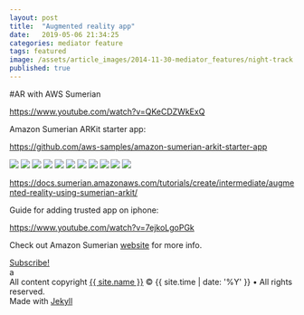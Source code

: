 ```yaml
---
layout: post
title:  "Augmented reality app"
date:   2019-05-06 21:34:25
categories: mediator feature
tags: featured
image: /assets/article_images/2014-11-30-mediator_features/night-track.JPG
published: true
---
```

#AR with AWS Sumerian

https://www.youtube.com/watch?v=QKeCDZWkExQ

Amazon Sumerian ARKit starter app:

https://github.com/aws-samples/amazon-sumerian-arkit-starter-app



<img src="https://s3.eu-central-1.amazonaws.com/jounileino.com-images/arkit-sumerian/Photo+18-05-2019%2C+23.45.08.png" width="" height="">
<img src="https://s3.eu-central-1.amazonaws.com/jounileino.com-images/arkit-sumerian/Photo+18-05-2019%2C+23.47.50.png" width="" height="">
<img src="https://s3.eu-central-1.amazonaws.com/jounileino.com-images/arkit-sumerian/Photo+18-05-2019%2C+23.52.26.png" width="" height="">
<img src="https://s3.eu-central-1.amazonaws.com/jounileino.com-images/arkit-sumerian/Photo+18-05-2019%2C+23.52.36.png" width="" height="">
<img src="https://s3.eu-central-1.amazonaws.com/jounileino.com-images/arkit-sumerian/Photo+18-05-2019%2C+23.52.51.png" width="" height="">
<img src="https://s3.eu-central-1.amazonaws.com/jounileino.com-images/arkit-sumerian/Photo+18-05-2019%2C+23.53.38.png" width="" height="">
<img src="https://s3.eu-central-1.amazonaws.com/jounileino.com-images/arkit-sumerian/Photo+19-05-2019%2C+0.05.56.jpg" width="" height="">
<img src="https://s3.eu-central-1.amazonaws.com/jounileino.com-images/arkit-sumerian/Photo+19-05-2019%2C+0.16.47.jpg" width="" height="">
<img src="https://s3.eu-central-1.amazonaws.com/jounileino.com-images/arkit-sumerian/Photo+19-05-2019%2C+0.17.49.jpg" width="" height="">
<img src="https://s3.eu-central-1.amazonaws.com/jounileino.com-images/arkit-sumerian/Photo+19-05-2019%2C+0.26.51.jpg" width="" height="">
<img src="https://s3.eu-central-1.amazonaws.com/jounileino.com-images/arkit-sumerian/Photo+19-05-2019%2C+0.35.15.jpg" width="" height="">


https://docs.sumerian.amazonaws.com/tutorials/create/intermediate/augmented-reality-using-sumerian-arkit/


Guide for adding trusted app on iphone:

https://www.youtube.com/watch?v=7ejkoLgoPGk

Check out Amazon Sumerian [website][sumerian] for more info. 


<footer class="site-footer">
 <a class="subscribe" href="{{ "/feed.xml" | prepend: site.baseurl }}"> <span class="tooltip"> <i class="fa fa-rss"></i> Subscribe!</span></a>
  <div class="inner">a
   <section class="copyright">All content copyright <a href="mailto:{{ site.email}}">{{ site.name }}</a> &copy; {{ site.time | date: '%Y' }} &bull; All rights reserved.</section>
   <section class="poweredby">Made with <a href="http://jekyllrb.com"> Jekyll</a></section>
  </div>
</footer>



[sumerian]:      https://docs.sumerian.amazonaws.com/tutorials/create/intermediate/augmented-reality-using-sumerian-arkit/
